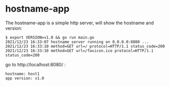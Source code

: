 # hostname-app

The hostname-app is a simple http server, will show the hostname and version:

```
$ export VERSION=v1.0 && go run main.go
2021/12/23 16:33:07 hostname server running on 0.0.0.0:8080 ...
2021/12/23 16:33:10 method=GET url=/ protocol=HTTP/1.1 status_code=200
2021/12/23 16:33:10 method=GET url=/favicon.ico protocol=HTTP/1.1 status_code=200
```

go to http://localhost:8080/ :

```
hostname: host1
app version: v1.0
```
